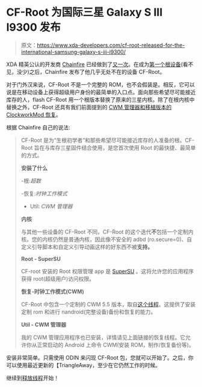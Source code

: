 # CF-Root 为国际三星 Galaxy S III I9300 发布

> 原文：<https://www.xda-developers.com/cf-root-released-for-the-international-samsung-galaxy-s-iii-i9300/>

XDA 精英公认的开发商 [Chainfire](http://forum.xda-developers.com/member.php?u=631273) 已经做到了[又一次](http://www.xda-developers.com/tag/chainfire/)。在成为[第一个根设备](http://www.xda-developers.com/android/root-achieved-on-the-samsung-galaxy-s-iii/ "Root Achieved on the Samsung Galaxy S III")(看不见，没少)之后，Chainfire 发布了他几乎无处不在的设备 CF-Root。

对于门外汉来说，CF-Root 不是一个完整的 ROM，也不会假装是。相反，它可以说是在移动设备上获得超级用户身份的最简单的入口点。面向那些希望尽可能接近库存的人，flash CF-Root 用一个根版本替换了原来的三星内核。除了在根内核中替换之外，CF-Root 还具有我们前面提到的 [CWM 管理器和移植版本的 ClockworkMod 恢复](http://www.xda-developers.com/android/unofficial-clockworkmod-port-appears-on-the-sgs3/ "Unofficial ClockworkMod Port Appears on the SGS3")。

根据 Chainfire 自己的说法:

> CF-Root 是为“生根初学者”和那些希望尽可能接近库存的人准备的根。CF-Root 旨在与库存三星固件结合使用，是您首次使用 Root 的最快捷、最简单的方式。
> 
> **安装了什么**
> 
> -根:*超数*
> 
> -恢复:*时钟工作模式*
> 
> - Util: *CWM 管理器*
> 
> **内核**
> 
> 与其他一些设备的 CF-Root 不同，CF-Root 的这个迭代**不**包括一个定制内核。您的内核仍然是普通内核，因此像不安全的 adbd (ro.secure=0)、自定义引导脚本和自定义引导动画这样的好东西不被**支持。**
> 
> **Root - SuperSU**
> 
> CF-root 安装的 Root 权限管理 app 是 [SuperSU](http://forum.xda-developers.com/showthread.php?t=1538053) 。这将允许您的应用程序获得 root(超级用户)访问权限。
> 
> **恢复-时钟工作模式(CWM)**
> 
> CF-Root 中包含一个定制的 CWM 5.5 版本，取自[这个线程](http://forum.xda-developers.com/showthread.php?t=1684535)。这提供了安装定制 rom 和进行 nandroid(完整设备)备份和恢复的能力。
> 
> **Util - CWM 管理器**
> 
> 我的 CWM 管理应用程序也已安装，详情请见上面链接的恢复线程。它允许你从正常启动的 Android 上命令 CWM(安装 ROM，制作/恢复备份等)。

安装非常简单。只需使用 ODIN 来闪现 CF-Root 包，您就可以开始了。之后，你可以使用最近更新的【TriangleAway，至少在它仍然工作的时候。

继续到[释放线程](http://forum.xda-developers.com/showthread.php?t=1695238)开始！